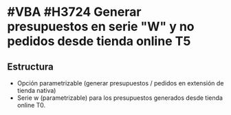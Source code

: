 # #VBA #H3724 Generar presupuestos en serie "W" y no pedidos desde tienda online T5

## Estructura

- Opción parametrizable (generar presupuestos / pedidos en extensión de tienda nativa)
- Serie w (parametrizable) para los presupuestos generados desde tienda online T0.